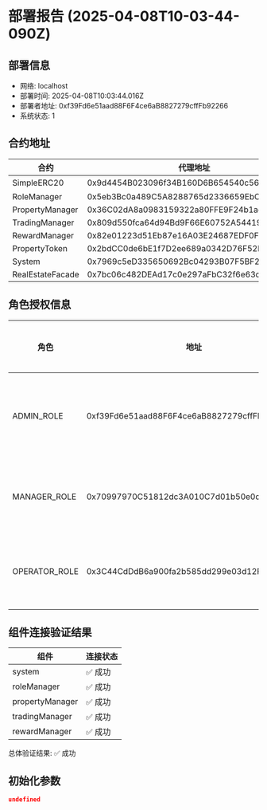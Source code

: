 # 部署报告 (2025-04-08T10-03-44-090Z)

## 部署信息
- 网络: localhost
- 部署时间: 2025-04-08T10:03:44.016Z
- 部署者地址: 0xf39Fd6e51aad88F6F4ce6aB8827279cffFb92266
- 系统状态: 1

## 合约地址

| 合约 | 代理地址 | 实现地址 |
|------|----------|----------|
| SimpleERC20 | 0x9d4454B023096f34B160D6B654540c56A1F81688 | 非代理合约 |
| RoleManager | 0x5eb3Bc0a489C5A8288765d2336659EbCA68FCd00 | 0x610178dA211FEF7D417bC0e6FeD39F05609AD788 |
| PropertyManager | 0x36C02dA8a0983159322a80FFE9F24b1acfF8B570 | 0xc3e53F4d16Ae77Db1c982e75a937B9f60FE63690 |
| TradingManager | 0x809d550fca64d94Bd9F66E60752A544199cfAC3D | 0x9A676e781A523b5d0C0e43731313A708CB607508 |
| RewardManager | 0x82e01223d51Eb87e16A03E24687EDF0F294da6f1 | 0x59b670e9fA9D0A427751Af201D676719a970857b |
| PropertyToken | 0x2bdCC0de6bE1f7D2ee689a0342D76F52E8EFABa3 | 0x322813Fd9A801c5507c9de605d63CEA4f2CE6c44 |
| System | 0x7969c5eD335650692Bc04293B07F5BF2e7A673C0 | 0x4A679253410272dd5232B3Ff7cF5dbB88f295319 |
| RealEstateFacade | 0x7bc06c482DEAd17c0e297aFbC32f6e63d3846650 | 0x99bbA657f2BbC93c02D617f8bA121cB8Fc104Acf |

## 角色授权信息

| 角色 | 地址 | 授权状态 | 交易哈希 |
|------|------|----------|----------|
| ADMIN_ROLE | 0xf39Fd6e51aad88F6F4ce6aB8827279cffFb92266 | 已授权(已有权限) | 无 |
| MANAGER_ROLE | 0x70997970C51812dc3A010C7d01b50e0d17dc79C8 | 已授权(新授权) | 0x1f852ab830f873518cc945fda693691b4c1369ca3380587aef59d009d56259d0 |
| OPERATOR_ROLE | 0x3C44CdDdB6a900fa2b585dd299e03d12FA4293BC | 已授权(新授权) | 0x0f9d9b476c1b7b6a0eb310d4f359d873d797e9d51a3a3ad3e41b85ca6b22a755 |

## 组件连接验证结果

| 组件 | 连接状态 |
|------|----------|
| system | ✅ 成功 |
| roleManager | ✅ 成功 |
| propertyManager | ✅ 成功 |
| tradingManager | ✅ 成功 |
| rewardManager | ✅ 成功 |

总体验证结果: ✅ 成功

## 初始化参数

```json
undefined
```
